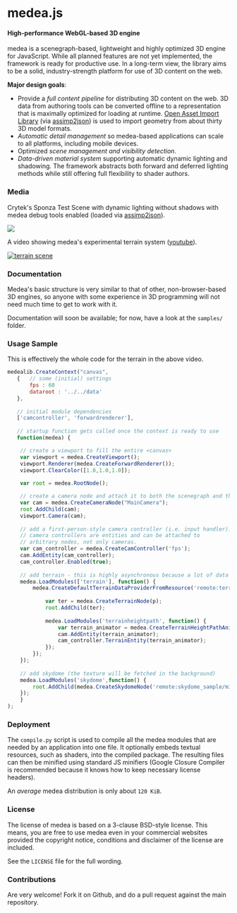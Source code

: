 medea.js
========

#### High-performance WebGL-based 3D engine ####

medea is a scenegraph-based, lightweight and highly optimized 3D engine for JavaScript. While all planned features are not yet implemented, the framework is ready for productive use. In a long-term view, the library aims to be a solid, industry-strength platform for use of 3D content on the web.

**Major design goals**:

 - Provide a _full content pipeline_ for distributing 3D content on the web. 3D data from authoring tools can be converted offline to a representation that is maximally optimized for loading at runtime.  <a href="http://assimp.sourceforge.net">Open Asset Import Library</a> 
  (via <a href="https://github.com/acgessler/assimp2json">assimp2json</a>) is used to import geometry from about thirty 3D model formats.
 - _Automatic detail management_ so medea-based applications can scale to all platforms, including mobile devices.
 - Optimized _scene management and visibility detection_.
 - _Data-driven material system_ supporting automatic dynamic lighting and shadowing. The framework abstracts both forward and deferred lighting methods while still offering full flexibility to shader authors.

### Media ###


Crytek's Sponza Test Scene with dynamic lighting without shadows with medea debug tools enabled (loaded via <a href="https://github.com/acgessler/assimp2json">assimp2json</a>).

<img src="http://www7.pic-upload.de/19.10.13/bxig953ohjh7.png"> </img>

A video showing medea's experimental terrain system (<a href="http://www.youtube.com/watch?v=VGLvI7iFjsE">youtube</a>).

<a href="http://www.youtube.com/watch?v=VGLvI7iFjsE"><img src="http://acgessler.github.com/medea.js/media/splash1.PNG" alt="terrain scene"></a>

### Documentation ###

Medea's basic structure is very similar to that of other, non-browser-based 3D engines, so anyone with some experience in 3D programming will not need much time to get to work with it. 

Documentation will soon be available; for now, have a look at the `samples/` folder.

### Usage Sample ###

This is effectively the whole code for the terrain in the above video.

```javascript
medealib.CreateContext("canvas",
   {   // some (initial) settings
       fps : 60
       dataroot : '../../data'
   },
   
   // initial module dependencies
   ['camcontroller', 'forwardrenderer'],
   
   // startup function gets called once the context is ready to use
   function(medea) {

	// create a viewport to fill the entire <canvas>
	var viewport = medea.CreateViewport();
	viewport.Renderer(medea.CreateForwardRenderer());
	viewport.ClearColor([1.0,1.0,1.0]);
 
	var root = medea.RootNode();

	// create a camera node and attach it to both the scenegraph and the viewport.
	var cam = medea.CreateCameraNode("MainCamera");
	root.AddChild(cam);
	viewport.Camera(cam);
	
	// add a first-person-style camera controller (i.e. input handler).
	// camera controllers are entities and can be attached to
	// arbitrary nodes, not only cameras.
	var cam_controller = medea.CreateCamController('fps');
	cam.AddEntity(cam_controller);
	cam_controller.Enabled(true);
		
	// add terrain - this is highly asynchronous because a lot of data needs to be loaded
	medea.LoadModules(['terrain'], function() {
		medea.CreateDefaultTerrainDataProviderFromResource('remote:terrain_sample/terrain.json', function(p) {
		
			var ter = medea.CreateTerrainNode(p);
			root.AddChild(ter);
			
			medea.LoadModules('terrainheightpath', function() {
				var terrain_animator = medea.CreateTerrainHeightPathAnimator(ter,15.0);
				cam.AddEntity(terrain_animator);
				cam_controller.TerrainEntity(terrain_animator);
			});
		});
	});
	
	// add skydome (the texture will be fetched in the background)
	medea.LoadModules('skydome',function() {
		root.AddChild(medea.CreateSkydomeNode('remote:skydome_sample/midmorning/midmorning.png',0.4));
	});
    }
);
```

### Deployment ###

The `compile.py` script is used to compile all the medea modules that are needed by an application into one file. It optionally embeds textual resources, such as shaders, into the compiled package. The resulting files can then be minified using standard JS minifiers (Google Closure Compiler is recommended because it knows how to keep necessary license headers).

An _average_ medea distribution is only about `120 KiB`.

### License ###

The license of medea is based on a 3-clause BSD-style license. This means, you are free to use medea even in your commercial websites provided the copyright notice, conditions and disclaimer of the license are included. 

See the `LICENSE` file for the full wording.

### Contributions ###

Are very welcome! Fork it on Github, and do a pull request against the main repository.

